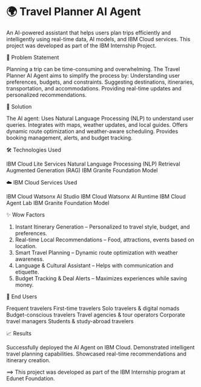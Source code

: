 <h1>🌍 Travel Planner AI Agent</h1>

An AI-powered assistant that helps users plan trips efficiently and intelligently using real-time data, AI models, and IBM Cloud services.
This project was developed as part of the IBM Internship Project.

📌 Problem Statement

Planning a trip can be time-consuming and overwhelming.
The Travel Planner AI Agent aims to simplify the process by:
Understanding user preferences, budgets, and constraints.
Suggesting destinations, itineraries, transportation, and accommodations.
Providing real-time updates and personalized recommendations.

🚀 Solution

The AI agent:
Uses Natural Language Processing (NLP) to understand user queries.
Integrates with maps, weather updates, and local guides.
Offers dynamic route optimization and weather-aware scheduling.
Provides booking management, alerts, and budget tracking.

🛠️ Technologies Used

IBM Cloud Lite Services
Natural Language Processing (NLP)
Retrieval Augmented Generation (RAG)
IBM Granite Foundation Model

☁️ IBM Cloud Services Used

IBM Cloud Watsonx AI Studio
IBM Cloud Watsonx AI Runtime
IBM Cloud Agent Lab
IBM Granite Foundation Model

✨ Wow Factors

1. Instant Itinerary Generation – Personalized to travel style, budget, and preferences.
2. Real-time Local Recommendations – Food, attractions, events based on location.
3. Smart Travel Planning – Dynamic route optimization with weather awareness.
4. Language & Cultural Assistant – Helps with communication and etiquette.
5. Budget Tracking & Deal Alerts – Maximizes experiences while saving money.

👥 End Users

Frequent travelers
First-time travelers
Solo travelers & digital nomads
Budget-conscious travelers
Travel agencies & tour operators
Corporate travel managers
Students & study-abroad travelers

📈 Results

Successfully deployed the AI Agent on IBM Cloud.
Demonstrated intelligent travel planning capabilities.
Showcased real-time recommendations and itinerary creation.

==> This project was developed as part of the IBM Internship program at Edunet Foundation.
